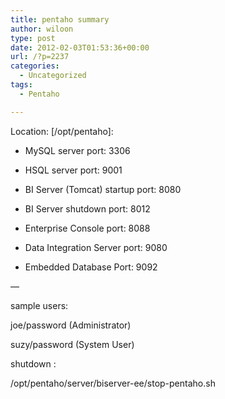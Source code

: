 ```yaml
---
title: pentaho summary
author: wiloon
type: post
date: 2012-02-03T01:53:36+00:00
url: /?p=2237
categories:
  - Uncategorized
tags:
  - Pentaho

---
```

Location: [/opt/pentaho]:

- MySQL server port: 3306
  
- HSQL server port: 9001
  
- BI Server (Tomcat) startup port: 8080
  
- BI Server shutdown port: 8012
  
- Enterprise Console port: 8088
  
- Data Integration Server port: 9080
  
- Embedded Database Port: 9092

&#8212;

sample users:

joe/password (Administrator)
  
suzy/password (System User)

shutdown :

/opt/pentaho/server/biserver-ee/stop-pentaho.sh